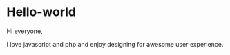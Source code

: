 # Hello-world
Hi everyone,

I love javascript and php and enjoy designing for awesome user experience.
